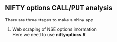 ## NIFTY options CALL/PUT analysis
There are three stages to make a shiny app  <br />
1. Web scraping of NSE options information  <br />
Here we need to use **niftyoptions.R**


